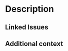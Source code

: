 <!--

Thank you for contributing to the ZKsync Docs!

Before submitting the PR, please make sure you do the following:

- Update your PR title to follow [Conventional Commits](https://www.conventionalcommits.org/en/v1.0.0/)
- Read the [Contributing Guide](https://github.com/matter-labs/zksync-docs/blob/main/CONTRIBUTING.md).
- Understand our [Code of Conduct](https://github.com/matter-labs/zksync-docs/blob/main/CODE_OF_CONDUCT.md)
- Please delete any unused parts of the template when submitting your PR

-->

# Description

<!-- Please describe what are the changes and what they are solving for in this PR. -->

## Linked Issues

<!-- If you have any issues this PR is related to, link them here. -->
<!--
Check out https://docs.github.com/en/issues/tracking-your-work-with-issues/linking-a-pull-request-to-an-issue
on how to automate linking a GitHub Issue to a PR.
-->

## Additional context
